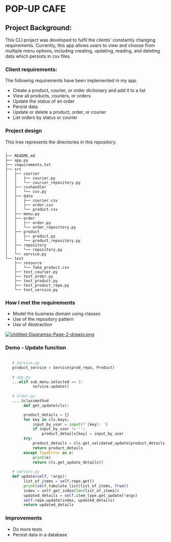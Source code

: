 # POP-UP CAFE


## Project Background: 
This CLI project was developed to fulfil the clients' constantly changing requirements. Currently, this app allows users to view and choose from multiple menu options, including creating, updating, reading, and deleting data which persists in csv files.

### Client requirements: 
The following requirements have been implemented in my app. 

* Create a product, courier, or order dictionary and add it to a list 
* View all products, couriers, or orders
* Update the status of an order
* Persist data
* Update or delete a product, order, or courier
* List orders by status or courier


### Project design 
This tree represents the directories in this repository. 

```
.
├── README.md
├── app.py
├── requirements.txt
├── src
│   ├── courier
│   │   ├── courier.py
│   │   └── courier_repository.py
│   ├── csvhandler
│   │   └── csv.py
│   ├── data
│   │   ├── courier.csv
│   │   ├── order.csv
│   │   └── product.csv
│   ├── menu.py
│   ├── order
│   │   ├── order.py
│   │   └── order_repository.py
│   ├── product
│   │   ├── product.py
│   │   └── product_repository.py
│   ├── repository
│   │   └── repository.py
│   └── service.py
└── test
    ├── resource
    │   └── fake_product.csv
    ├── test_courier.py
    ├── test_order.py
    ├── test_product.py
    ├── test_product_repo.py
    └── test_service.py

```


### How I met the requirements 

* Model the business domain using classes 
* Use of the repository pattern
* Use of Abstraction


[![Untitled-Diagramss-Page-2-drawio.png](https://i.postimg.cc/tCVCwTdP/Untitled-Diagramss-Page-2-drawio.png)](https://postimg.cc/Vdm8bzVL)






### Demo - Update function 

```Python 
    
   # service.py
   product_service = Service(prod_repo, Product)
   
   # app.py
   ...elif sub_menu.selected == 3:
            service.update()
            
   # order.py        
   ... @classmethod
        def get_update(cls):

        product_details = {}
        for key in cls.keys:
            input_by_user = input(f'{key}: ')
            if input_by_user != '':
                product_details[key] = input_by_user
        try:
            product_details = cls.get_validated_update(product_details)
            return product_details
        except TypeError as e:
            print(e)  
            return cls.get_update_details()
            
   # service.py
   def update(self, *args):
        list_of_items = self.repo.get()
        print(self.tabulate_list(list_of_items, True))
        index = self.get_index(len(list_of_items))
        updated_details = self.item_type.get_update(*args)
        self.repo.update(index, updated_details)
        return updated_details

 ```


### Improvements
* Do more tests
* Persist data in a database 
